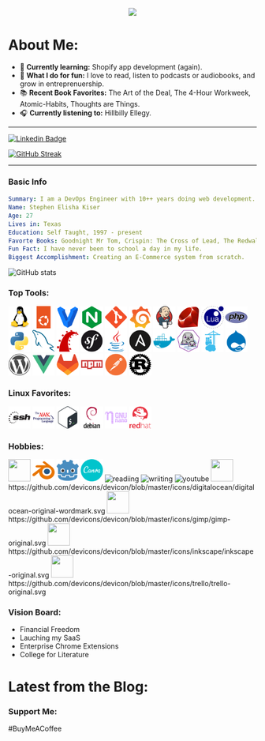 <p align="center">
  <img src="https://capsule-render.vercel.app/api?text=S-Kiser&animation=fadeIn&type=waving&color=gradient&height=100"/>
</p>

# About Me:

- 🌱 <b>Currently learning:</b> Shopify app development (again).
- 🔋 <b>What I do for fun:</b> I love to read, listen to podcasts or audiobooks, and grow in entreprenuership.
- 📚 <b>Recent Book Favorites:</b> The Art of the Deal, The 4-Hour Workweek, Atomic-Habits, Thoughts are Things.
- 🎧 <b>Currently listening to:</b> Hillbilly Ellegy.

---

[![Linkedin Badge](https://img.shields.io/badge/-s--kiser--linkedin-blue?style=flat&logo=Linkedin&logoColor=white)](https://www.linkedin.com/in/s-kiser)

<p>

[![GitHub Streak](http://github-readme-streak-stats.herokuapp.com?user=s-kiser&theme=onedark)](https://git.io/streak-stats) 
</p>

---

### Basic Info

```yaml
Summary: I am a DevOps Engineer with 10++ years doing web development.
Name: Stephen Elisha Kiser
Age: 27
Lives in: Texas
Education: Self Taught, 1997 - present
Favorte Books: Goodnight Mr Tom, Crispin: The Cross of Lead, The Redwall Series, The Dark is Riising Series.
Fun Fact: I have never been to school a day in my life.
Biggest Accomplishment: Creating an E-Commerce system from scratch.
```
![GitHub stats](https://github-readme-stats.vercel.app/api?username=s-kiser&show_icons=true&theme=onedark&hide=issues,contribs&show=xxx)
<!-- ![GitHub stats](https://github-readme-stats.vercel.app/api?username=s-kiser&show_icons=true&theme=onedark&hide=issues,stars&show=reviews,discussions_started,discussions_answered,prs_merged,prs_merged_percentage) -->


### Top Tools:
<p align="left">
<img src="https://github.com/devicons/devicon/blob/master/icons/linux/linux-original.svg" alt="linux" width="45" height="45"/>
<img src="https://github.com/devicons/devicon/blob/master/icons/ubuntu/ubuntu-original.svg" alt="ubuntu" width="45" height="45"/>
<img src="https://github.com/devicons/devicon/blob/master/icons/vagrant/vagrant-original.svg" alt="vagrant" width="45" height="45"/>
<img src="https://github.com/devicons/devicon/blob/master/icons/nginx/nginx-original.svg" alt="nginx" width="45" height="45"/>
<img src="https://github.com/devicons/devicon/blob/master/icons/git/git-plain.svg" alt="git" width="45" height="45"/>
<img src="https://github.com/devicons/devicon/blob/master/icons/grafana/grafana-original.svg" alt="grafana" width="45" height="45"/>
<img src="https://github.com/devicons/devicon/blob/master/icons/jenkins/jenkins-original.svg" alt="jenkins" width="45" height="45"/>
<img src="https://github.com/devicons/devicon/blob/master/icons/ruby/ruby-original.svg" alt="ruby" width="45" height="45"/>
<img src="https://github.com/devicons/devicon/blob/master/icons/lua/lua-original.svg" alt="lua" width="45" height="45"/>
<img src="https://github.com/devicons/devicon/blob/master/icons/php/php-original.svg" alt="php" width="45" height="45"/>
<img src="https://github.com/devicons/devicon/blob/master/icons/python/python-original.svg" alt="python" width="45" height="45"/>
<img src="https://github.com/devicons/devicon/blob/master/icons/mysql/mysql-original.svg" alt="mysql" width="45" height="45"/>
<img src="https://github.com/devicons/devicon/blob/master/icons/rails/rails-plain.svg" alt="rails" width="45" height="45"/>
<img src="https://github.com/devicons/devicon/blob/master/icons/symfony/symfony-original.svg" alt="symfony" width="45" height="45"/>
<img src="https://github.com/devicons/devicon/blob/master/icons/java/java-original.svg" alt="java" width="45" height="45"/>
<img src="https://github.com/devicons/devicon/blob/master/icons/ansible/ansible-original.svg" alt="ansible" width="45" height="45"/>
<img src="https://github.com/devicons/devicon/blob/master/icons/docker/docker-plain.svg" alt="docker" width="45" height="45"/>
<img src="https://github.com/devicons/devicon/blob/master/icons/podman/podman-original.svg" alt="podman" width="45" height="45"/>
<img src="https://github.com/devicons/devicon/blob/master/icons/portainer/portainer-original.svg" alt="portainer" width="45" height="45"/>
<img src="https://github.com/devicons/devicon/blob/master/icons/drupal/drupal-plain.svg" alt="drupal" width="45" height="45"/>
<img src="https://github.com/devicons/devicon/blob/master/icons/wordpress/wordpress-plain.svg" alt="wordpress" width="45" height="45"/>
<img src="https://github.com/devicons/devicon/blob/master/icons/vuejs/vuejs-original.svg" alt="vuejs" width="45" height="45"/>
<img src="https://github.com/devicons/devicon/blob/master/icons/gitlab/gitlab-original.svg" alt="gitlab" width="45" height="45"/>
<img src="https://github.com/devicons/devicon/blob/master/icons/npm/npm-original-wordmark.svg" alt="npm" width="45" height="45"/>
<img src="https://github.com/devicons/devicon/blob/master/icons/postman/postman-original.svg" alt="postman" width="45" height="45"/>
<img src="https://github.com/devicons/devicon/blob/master/icons/rust/rust-original.svg" alt="rust" width="45" height="45"/>
</p>

<!-- [![Top Langs](https://github-readme-stats.vercel.app/api/top-langs/?username=s-kiser&layout=compact&theme=onedark)](https://github.com/anuraghazra/github-readme-stats) -->

### Linux Favorites:

<p align="left">
<img src="https://github.com/devicons/devicon/blob/master/icons/ssh/ssh-original-wordmark.svg" alt="ssh" width="45" height="45"/>
<img src="https://github.com/devicons/devicon/blob/master/icons/awk/awk-original-wordmark.svg" alt="awk" width="45" height="45"/>
<img src="https://github.com/devicons/devicon/blob/master/icons/bash/bash-original.svg" alt="bash" width="45" height="45"/>
<img src="https://github.com/devicons/devicon/blob/master/icons/debian/debian-original-wordmark.svg" alt="debian" width="45" height="45"/>
<img src="https://github.com/devicons/devicon/blob/master/icons/nano/nano-plain-wordmark.svg" alt="nano" width="45" height="45"/>
<img src="https://github.com/devicons/devicon/blob/master/icons/redhat/redhat-plain-wordmark.svg" alt="redhat" width="45" height="45"/>
</p>

### Hobbies:
<p align="left">
<img src="" alt="" width="45" height="45"/>
<img src="https://github.com/devicons/devicon/blob/master/icons/blender/blender-original.svg" alt="blender" width="45" height="45"/>
<img src="https://github.com/devicons/devicon/blob/master/icons/godot/godot-original.svg" alt="godot" width="45" height="45"/>
<img src="https://github.com/devicons/devicon/blob/master/icons/canva/canva-original.svg" alt="canva" width="45" height="45"/>
<img src="" alt="readiing" width="45" height="45"/>
<img src="" alt="wriiting" width="45" height="45"/>
<img src="" alt="youtube" width="45" height="45"/>
<img src="" alt="" width="45" height="45"/>https://github.com/devicons/devicon/blob/master/icons/digitalocean/digitalocean-original-wordmark.svg
<img src="" alt="" width="45" height="45"/>https://github.com/devicons/devicon/blob/master/icons/gimp/gimp-original.svg
<img src="" alt="" width="45" height="45"/>https://github.com/devicons/devicon/blob/master/icons/inkscape/inkscape-original.svg
<img src="" alt="" width="45" height="45"/>https://github.com/devicons/devicon/blob/master/icons/trello/trello-original.svg
  
</p>


### Vision Board:
- Financial Freedom
- Lauching my SaaS
- Enterprise Chrome Extensions
- College for Literature

# Latest from the Blog:


### Support Me:
#BuyMeACoffee



<!--

https://github.com/devicons/devicon/blob/master/icons/linkedin/linkedin-original.svg

**s-kiser/s-kiser** is a ✨ _special_ ✨ repository because its `README.md` (this file) appears on your GitHub profile.

Here are some ideas to get you started:

- 🔭 I’m currently working on ...
- 🌱 I’m currently learning ...
- 👯 I’m looking to collaborate on ...
- 🤔 I’m looking for help with ...
- 💬 Ask me about ...
- 📫 How to reach me: ...
- 😄 Pronouns: ...
- ⚡ Fun fact: ...
-->
